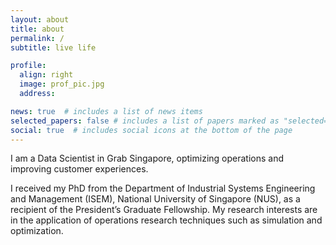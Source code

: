 ```yaml
---
layout: about
title: about
permalink: /
subtitle: live life 

profile:
  align: right
  image: prof_pic.jpg
  address:

news: true  # includes a list of news items
selected_papers: false # includes a list of papers marked as "selected={true}"
social: true  # includes social icons at the bottom of the page
---
```

I am a Data Scientist in Grab Singapore, optimizing operations and improving customer experiences.

I received my PhD from the Department of Industrial Systems Engineering and Management (ISEM), National University of Singapore (NUS), as a recipient of the President’s Graduate Fellowship. My research interests are in the application of operations research techniques such as simulation and optimization.

